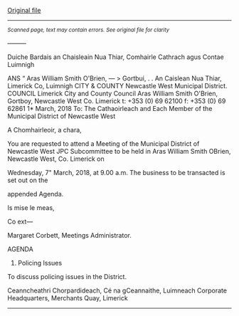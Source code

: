 [Original file](https://www.limerick.ie/sites/default/files/media/documents/2018-03/00%202018-03-07%20Municipal%20District%20of%20Newcastle%20West%20JPC%20Subcommittee%20Agenda.pdf)

---
*<small>Scanned page, text may contain errors. See original file for clarity</small>*  

———

Duiche Bardais an Chaisleain Nua Thiar,
Comhairle Cathrach agus Contae Luimnigh

ANS “ Aras William Smith O'Brien,
— > Gortbui,
. . An Caislean Nua Thiar,
Limerick Co, Luimnigh
CITY & COUNTY Newcastle West Municipal District.
COUNCIL Limerick City and County Council
Aras William Smith O'Brien,
Gortboy,
Newcastle West
Co. Limerick
t: +353 (0) 69 62100
f: +353 (0} 69 62861
1* March, 2018
To: The Cathaoirleach and Each Member of the Municipal District of Newcastle West

A Chomhairleoir, a chara,

You are requested to attend a Meeting of the Municipal District of Newcastle West JPC
Subcommittee to be held in Aras William Smith OBrien, Newcastle West, Co. Limerick on

Wednesday, 7" March, 2018, at 9.00 a.m. The business to be transacted is set out on the

appended Agenda.

Is mise le meas,

Co ext—

Margaret Corbett,
Meetings Administrator.

AGENDA

1. Policing Issues

To discuss policing issues in the District.

Ceanncheathri Chorpardideach, Cé na gCeannaithe, Luimneach
Corporate Headquarters, Merchants Quay, Limerick


---
